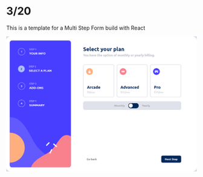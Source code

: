 # 3/20
 This is a template for a Multi Step Form build with React

![Multi Step Form](GamingFormTemplate.png)


